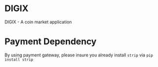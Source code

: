 # DIGIX
DIGIX - A coin market application 

# Payment Dependency

By using payment gateway, please insure you already install `strip` via `pip install strip`
